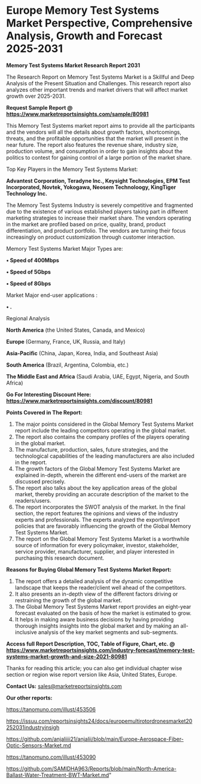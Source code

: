 # Europe Memory Test Systems Market Perspective, Comprehensive Analysis, Growth and Forecast 2025-2031

<strong>Memory Test Systems Market Research Report 2031</strong>

The Research Report on Memory Test Systems Market is a Skillful and Deep Analysis of the Present Situation and Challenges. This research report also analyzes other important trends and market drivers that will affect market growth over 2025-2031.

<strong>Request Sample Report @ <a href=https://www.marketreportsinsights.com/sample/80981>https://www.marketreportsinsights.com/sample/80981</a></strong>

This Memory Test Systems market report aims to provide all the participants and the vendors will all the details about growth factors, shortcomings, threats, and the profitable opportunities that the market will present in the near future. The report also features the revenue share, industry size, production volume, and consumption in order to gain insights about the politics to contest for gaining control of a large portion of the market share.

Top Key Players in the Memory Test Systems Market:

<strong>Advantest Corporation, Teradyne Inc., Keysight Technologies, EPM Test Incorporated, Novtek, Yokogawa, Neosem Technoloogy, KingTiger Technology Inc.</strong>

The Memory Test Systems Industry is severely competitive and fragmented due to the existence of various established players taking part in different marketing strategies to increase their market share. The vendors operating in the market are profiled based on price, quality, brand, product differentiation, and product portfolio. The vendors are turning their focus increasingly on product customization through customer interaction.

Memory Test Systems Market Major Types are:

<strong>• Speed of 400Mbps

• Speed of 5Gbps

• Speed of 8Gbps</strong>

Market Major end-user applications :

<strong>• .</strong>

Regional Analysis

</u><strong><b>North America</b></strong> (the United States, Canada, and Mexico)

<strong><b>Europe </b></strong>(Germany, France, UK, Russia, and Italy)

<strong><b>Asia-Pacific</b></strong> (China, Japan, Korea, India, and Southeast Asia)

<strong><b>South America</b></strong> (Brazil, Argentina, Colombia, etc.)

<strong><b>The Middle East and Africa</b></strong> (Saudi Arabia, UAE, Egypt, Nigeria, and South Africa)

<strong>Go For Interesting Discount Here: <a href=https://www.marketreportsinsights.com/discount/80981>https://www.marketreportsinsights.com/discount/80981</a></strong>

<strong>Points Covered in The Report:</strong>
<ol>
  <li>The major points considered in the Global Memory Test Systems Market report include the leading competitors operating in the global market.</li>
  <li>The report also contains the company profiles of the players operating in the global market.</li>
  <li>The manufacture, production, sales, future strategies, and the technological capabilities of the leading manufacturers are also included in the report.</li>
  <li>The growth factors of the Global Memory Test Systems Market are explained in-depth, wherein the different end-users of the market are discussed precisely.</li>
  <li>The report also talks about the key application areas of the global market, thereby providing an accurate description of the market to the readers/users.</li>
  <li>The report incorporates the SWOT analysis of the market. In the final section, the report features the opinions and views of the industry experts and professionals. The experts analyzed the export/import policies that are favorably influencing the growth of the Global Memory Test Systems Market.</li>
  <li>The report on the Global Memory Test Systems Market is a worthwhile source of information for every policymaker, investor, stakeholder, service provider, manufacturer, supplier, and player interested in purchasing this research document.</li>
</ol>
<strong>Reasons for Buying Global Memory Test Systems Market Report:</strong>

<ol>
  <li>The report offers a detailed analysis of the dynamic competitive landscape that keeps the reader/client well ahead of the competitors.</li>
  <li>It also presents an in-depth view of the different factors driving or restraining the growth of the global market.</li>
  <li>The Global Memory Test Systems Market report provides an eight-year forecast evaluated on the basis of how the market is estimated to grow.</li>
  <li>It helps in making aware business decisions by having providing thorough insights insights into the global market and by making an all-inclusive analysis of the key market segments and sub-segments.</li>
</ol>
<strong>Access full Report Description, TOC, Table of Figure, Chart, etc. @ <a href=https://www.marketreportsinsights.com/industry-forecast/memory-test-systems-market-growth-and-size-2021-80981>https://www.marketreportsinsights.com/industry-forecast/memory-test-systems-market-growth-and-size-2021-80981</a></strong>


Thanks for reading this article; you can also get individual chapter wise section or region wise report version like Asia, United States, Europe.

<strong>Contact Us:</strong>
sales@marketreportsinsights.com

<strong>Our other reports:</strong>

<a href=https://tanomuno.com/illust/453506>https://tanomuno.com/illust/453506</a>

<a href=https://issuu.com/reportsinsights24/docs/europemultirotordronesmarket20252031industryinsigh>https://issuu.com/reportsinsights24/docs/europemultirotordronesmarket20252031industryinsigh</a>

<a href=https://github.com/anjaliiii21/anjalii/blob/main/Europe-Aerospace-Fiber-Optic-Sensors-Market.md>https://github.com/anjaliiii21/anjalii/blob/main/Europe-Aerospace-Fiber-Optic-Sensors-Market.md</a>

<a href=https://tanomuno.com/illust/453090>https://tanomuno.com/illust/453090</a>

<a href=https://github.com/SAMIDHA963/Reports/blob/main/North-America-Ballast-Water-Treatment-BWT-Market.md>https://github.com/SAMIDHA963/Reports/blob/main/North-America-Ballast-Water-Treatment-BWT-Market.md</a>"
